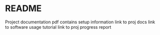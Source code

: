 # README

Project documentation pdf contains setup information
link to proj docs
link to software usage tutorial
link to proj progress report
